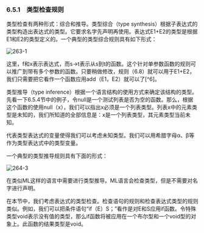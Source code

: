 ### 6.5.1　类型检查规则

类型检查有两种形式：综合和推导。类型综合（type synthesis）根据子表达式的类型构造出表达式的类型。它要求名字先声明再使用。表达式E1+E2的类型是根据E1和E2的类型定义的。一个典型的类型综合规则具有如下形式：

![263-1](../Images/image04415.jpeg)

这里，f和x表示表达式，而s→t表示从s到t的函数。这个针对单参数函数的规则可以推广到带有多个参数的函数。只要稍做修改，规则（6.8）就可以用于E1+E2，我们只需要把它看作一个函数应用add（E1，E2）就可以了[^6]。

类型推导（type inference）根据一个语言结构的使用方式来确定该结构的类型。先看一下6.5.4节中的例子，令null是一个测试列表是否为空的函数。那么，根据这个函数的使用null（x），我们可以指出x必须是一个列表类型。列表x中的元素类型是未知的，我们所知道的全部信息是：x是一个列表类型，其元素类型当前未知。

代表类型表达式的变量使得我们可以考虑未知类型。我们可以用希腊字母α、β等作为类型表达式中的类型变量。

一个典型的类型推导规则具有下面的形式：

![264-3](../Images/image04416.jpeg)

在类似ML这样的语言中需要进行类型推导。ML语言会检查类型，但是不需要对名字进行声明。

在本节中，我们考虑表达式的类型检查。检查语句的规则和检查表达式类型的规则类似。例如，我们可以把条件语句“if（E）S；”看作是对E和S应用if函数。令特殊类型void表示没有值的类型，那么if函数将被应用在一个布尔型和一个void型的对象上。此函数的结果类型是void。